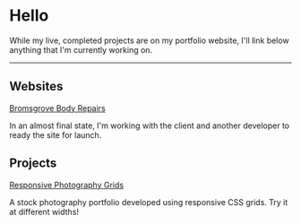 # Hello

While my live, completed projects are on my portfolio website, I'll link below anything that I'm currently working on.

---

## Websites
[Bromsgrove Body Repairs](https://cameronspixels.github.io/BBR)

In an almost final state, I'm working with the client and another developer to ready the site for launch.

## Projects
[Responsive Photography Grids](https://cameronspixels.github.io/photo--grids)

A stock photography portfolio developed using responsive CSS grids. Try it at different widths!
